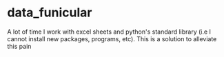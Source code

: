 # data_funicular
A lot of time I work with excel sheets and python's standard library (i.e I cannot install new packages, programs, etc). This is a solution to alleviate this pain
